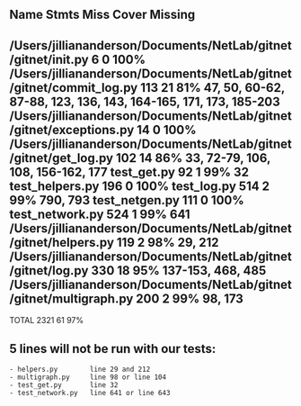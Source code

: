 Name                                                                  Stmts   Miss  Cover   Missing
---------------------------------------------------------------------------------------------------
/Users/jilliananderson/Documents/NetLab/gitnet/gitnet/__init__.py         6      0   100%
/Users/jilliananderson/Documents/NetLab/gitnet/gitnet/commit_log.py     113     21    81%   47, 50, 60-62, 87-88, 123, 136, 143, 164-165, 171, 173, 185-203
/Users/jilliananderson/Documents/NetLab/gitnet/gitnet/exceptions.py      14      0   100%
/Users/jilliananderson/Documents/NetLab/gitnet/gitnet/get_log.py        102     14    86%   33, 72-79, 106, 108, 156-162, 177
test_get.py                                                              92      1    99%   32
test_helpers.py                                                         196      0   100%
test_log.py                                                             514      2    99%   790, 793
test_netgen.py                                                          111      0   100%
test_network.py                                                         524      1    99%   641
/Users/jilliananderson/Documents/NetLab/gitnet/gitnet/helpers.py        119      2    98%   29, 212
/Users/jilliananderson/Documents/NetLab/gitnet/gitnet/log.py            330     18    95%   137-153, 468, 485
/Users/jilliananderson/Documents/NetLab/gitnet/gitnet/multigraph.py     200      2    99%   98, 173
---------------------------------------------------------------------------------------------------
TOTAL                                                                  2321     61    97%

## 5 lines will not be run with our tests:
    - helpers.py        line 29 and 212
    - multigraph.py     line 98 or line 104
    - test_get.py       line 32
    - test_network.py   line 641 or line 643
